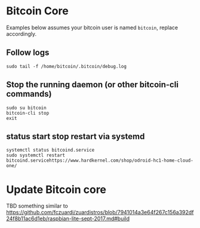 # Bitcoin Core

Examples below assumes your bitcoin user is named `bitcoin`, replace accordingly.

## Follow logs

```
sudo tail -f /home/bitcoin/.bitcoin/debug.log
```

## Stop the running daemon (or other bitcoin-cli commands)

```
sudo su bitcoin
bitcoin-cli stop
exit
```

## status start stop restart via systemd

```
systemctl status bitcoind.service
sudo systemctl restart bitcoind.servicehttps://www.hardkernel.com/shop/odroid-hc1-home-cloud-one/
```



# Update Bitcoin core

TBD something similar to https://github.com/fczuardi/zuardistros/blob/7941014a3e64f267c156a392df24f8b11ac6d1eb/raspbian-lite-sept-2017.md#build
